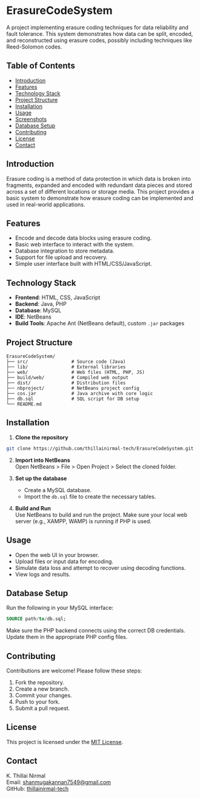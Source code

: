 # ErasureCodeSystem

A project implementing erasure coding techniques for data reliability and fault tolerance. This system demonstrates how data can be split, encoded, and reconstructed using erasure codes, possibly including techniques like Reed-Solomon codes.

## Table of Contents

- [Introduction](#introduction)
- [Features](#features)
- [Technology Stack](#technology-stack)
- [Project Structure](#project-structure)
- [Installation](#installation)
- [Usage](#usage)
- [Screenshots](#screenshots)
- [Database Setup](#database-setup)
- [Contributing](#contributing)
- [License](#license)
- [Contact](#contact)

## Introduction

Erasure coding is a method of data protection in which data is broken into fragments, expanded and encoded with redundant data pieces and stored across a set of different locations or storage media. This project provides a basic system to demonstrate how erasure coding can be implemented and used in real-world applications.

## Features

- Encode and decode data blocks using erasure coding.
- Basic web interface to interact with the system.
- Database integration to store metadata.
- Support for file upload and recovery.
- Simple user interface built with HTML/CSS/JavaScript.

## Technology Stack

- **Frontend**: HTML, CSS, JavaScript
- **Backend**: Java, PHP
- **Database**: MySQL
- **IDE**: NetBeans
- **Build Tools**: Apache Ant (NetBeans default), custom `.jar` packages

## Project Structure

```
ErasureCodeSystem/
├── src/                # Source code (Java)
├── lib/                # External libraries
├── web/                # Web files (HTML, PHP, JS)
├── build/web/          # Compiled web output
├── dist/               # Distribution files
├── nbproject/          # NetBeans project config
├── cos.jar             # Java archive with core logic
├── db.sql              # SQL script for DB setup
└── README.md
```

## Installation

1. **Clone the repository**  
```bash
git clone https://github.com/thillainirmal-tech/ErasureCodeSystem.git
```

2. **Import into NetBeans**  
   Open NetBeans > File > Open Project > Select the cloned folder.

3. **Set up the database**  
   - Create a MySQL database.
   - Import the `db.sql` file to create the necessary tables.

4. **Build and Run**  
   Use NetBeans to build and run the project. Make sure your local web server (e.g., XAMPP, WAMP) is running if PHP is used.

## Usage

- Open the web UI in your browser.
- Upload files or input data for encoding.
- Simulate data loss and attempt to recover using decoding functions.
- View logs and results.


## Database Setup

Run the following in your MySQL interface:

```sql
SOURCE path/to/db.sql;
```

Make sure the PHP backend connects using the correct DB credentials. Update them in the appropriate PHP config files.

## Contributing

Contributions are welcome! Please follow these steps:

1. Fork the repository.
2. Create a new branch.
3. Commit your changes.
4. Push to your fork.
5. Submit a pull request.

## License

This project is licensed under the [MIT License](LICENSE).

## Contact

K. Thillai Nirmal  
Email: shanmugakannan7549@gmail.com  
GitHub: [thillainirmal-tech](https://github.com/thillainirmal-tech)

